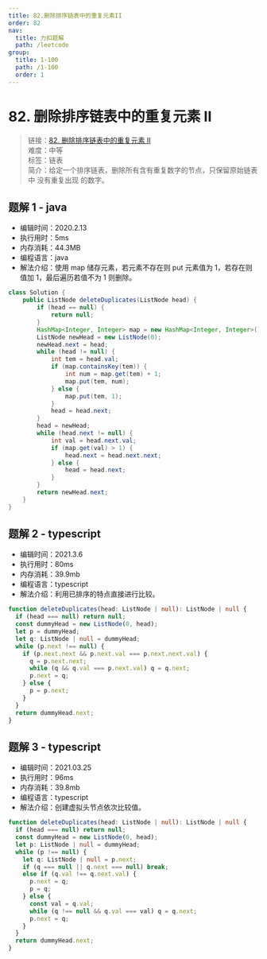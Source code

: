 ```yaml
---
title: 82.删除排序链表中的重复元素II
order: 82
nav:
  title: 力扣题解
  path: /leetcode
group:
  title: 1-100
  path: /1-100
  order: 1
---
```


# 82. 删除排序链表中的重复元素 II

> 链接：[82. 删除排序链表中的重复元素 II](https://leetcode-cn.com/problems/remove-duplicates-from-sorted-list-ii/)  
> 难度：中等  
> 标签：链表  
> 简介：给定一个排序链表，删除所有含有重复数字的节点，只保留原始链表中 没有重复出现 的数字。

## 题解 1 - java

- 编辑时间：2020.2.13
- 执行用时：5ms
- 内存消耗：44.3MB
- 编程语言：java
- 解法介绍：使用 map 储存元素，若元素不存在则 put 元素值为 1，若存在则值加 1，最后遍历若值不为 1 则删除。

```java
class Solution {
    public ListNode deleteDuplicates(ListNode head) {
        if (head == null) {
			return null;
		}
		HashMap<Integer, Integer> map = new HashMap<Integer, Integer>();
		ListNode newHead = new ListNode(0);
		newHead.next = head;
		while (head != null) {
			int tem = head.val;
			if (map.containsKey(tem)) {
				int num = map.get(tem) + 1;
				map.put(tem, num);
			} else {
				map.put(tem, 1);
			}
			head = head.next;
		}
		head = newHead;
		while (head.next != null) {
			int val = head.next.val;
			if (map.get(val) > 1) {
				head.next = head.next.next;
			} else {
				head = head.next;
			}
		}
		return newHead.next;
    }
}
```

## 题解 2 - typescript

- 编辑时间：2021.3.6
- 执行用时：80ms
- 内存消耗：39.9mb
- 编程语言：typescript
- 解法介绍：利用已排序的特点直接进行比较。

```typescript
function deleteDuplicates(head: ListNode | null): ListNode | null {
  if (head === null) return null;
  const dummyHead = new ListNode(0, head);
  let p = dummyHead;
  let q: ListNode | null = dummyHead;
  while (p.next !== null) {
    if (p.next.next && p.next.val === p.next.next.val) {
      q = p.next.next;
      while (q && q.val === p.next.val) q = q.next;
      p.next = q;
    } else {
      p = p.next;
    }
  }
  return dummyHead.next;
}
```

## 题解 3 - typescript

- 编辑时间：2021.03.25
- 执行用时：96ms
- 内存消耗：39.8mb
- 编程语言：typescript
- 解法介绍：创建虚拟头节点依次比较值。

```typescript
function deleteDuplicates(head: ListNode | null): ListNode | null {
  if (head === null) return null;
  const dummyHead = new ListNode(0, head);
  let p: ListNode | null = dummyHead;
  while (p !== null) {
    let q: ListNode | null = p.next;
    if (q === null || q.next === null) break;
    else if (q.val !== q.next.val) {
      p.next = q;
      p = q;
    } else {
      const val = q.val;
      while (q !== null && q.val === val) q = q.next;
      p.next = q;
    }
  }
  return dummyHead.next;
}
```
